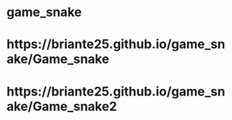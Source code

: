# game_snake
<h1>https://briante25.github.io/game_snake/Game_snake
<h1>https://briante25.github.io/game_snake/Game_snake2
